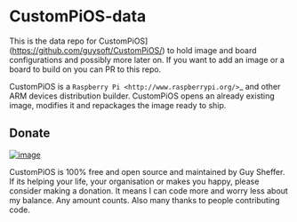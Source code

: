 # CustomPiOS-data
This is the data repo for CustomPiOS](https://github.com/guysoft/CustomPiOS/) to hold image and board configurations and possibly more later on.
If you want to add an image or a board to build on you can PR to this repo.

CustomPiOS is a `Raspberry Pi <http://www.raspberrypi.org/>`_ and other ARM devices distribution builder. CustomPiOS opens an already existing image, modifies it and repackages the image ready to ship.

## Donate
[![image](https://www.paypalobjects.com/en_US/i/btn/btn_donateCC_LG.gif)](https://www.paypal.com/cgi-bin/webscr?cmd=_s-xclick&hosted_button_id=26VJ9MSBH3V3W&source=url)

CustomPiOS is 100% free and open source and maintained by Guy Sheffer. If its helping your life, your organisation or makes you happy, please consider making a donation. It means I can code more and worry less about my balance. Any amount counts.
Also many thanks to people contributing code.
